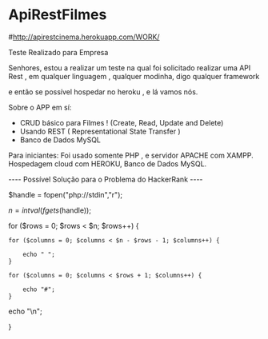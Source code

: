 # ApiRestFilmes


#http://apirestcinema.herokuapp.com/WORK/

Teste Realizado para Empresa

Senhores, estou a realizar um teste na qual foi solicitado realizar uma API Rest , em qualquer linguagem , qualquer modinha, digo qualquer framework

e então se possível hospedar no heroku , e lá vamos nós.


Sobre o APP em sí:

- CRUD básico para Filmes ! (Create, Read, Update and Delete)
- Usando REST ( Representational State Transfer )
- Banco de Dados MySQL



Para iniciantes: Foi usado somente PHP , e servidor APACHE com XAMPP. Hospedagem cloud com HEROKU, Banco de Dados MySQL.



---- Possível Solução para o Problema do HackerRank ----



$handle = fopen("php://stdin","r");

$n = intval(fgets($handle));


for ($rows = 0; $rows < $n; $rows++) {

    for ($columns = 0; $columns < $n - $rows - 1; $columns++) {

        echo " ";
    }

    for ($columns = 0; $columns < $rows + 1; $columns++) {

        echo "#";
    }

echo "\n";

}



